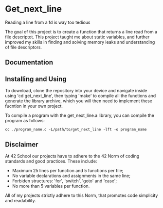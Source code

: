 # Get_next_line
Reading a line from a fd is way too tedious

The goal of this project is to create a function that returns a line read from a file descriptot. This project taught me about static variables, and further improved my skills in  finding and solving memory leaks and understanding of file descriptors.

## Documentation

## Installing and Using
To download, clone the repository into your device and navigate inside using 'cd get_next_line', then typing 'make' to compile all the functions and generate the library archive, which you will then need to implement these fucntion in your own project.

To compile a program with the get_next_line.a library, you can compile the program as follows:

```
cc ./program_name.c -L/path/to/get_next_line -lft -o program_name
```

## Disclaimer
At 42 School our projects have to adhere to the 42 Norm of coding standards and good practices. These include:
- Maximum 25 lines per function and 5 functions per file;
- No variable declarations and assignments in the same line;
- Forbiden structures: 'for', 'switch', 'goto' and 'case';
- No more than 5 variables per function.

All of my projects strictly adhere to this Norm, that promotes code simplicity and readability.
